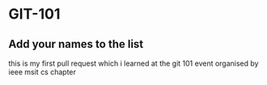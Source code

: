 # GIT-101

## Add your names to the list
this is my first pull request which i learned at the git 101 event organised by ieee msit cs chapter 

